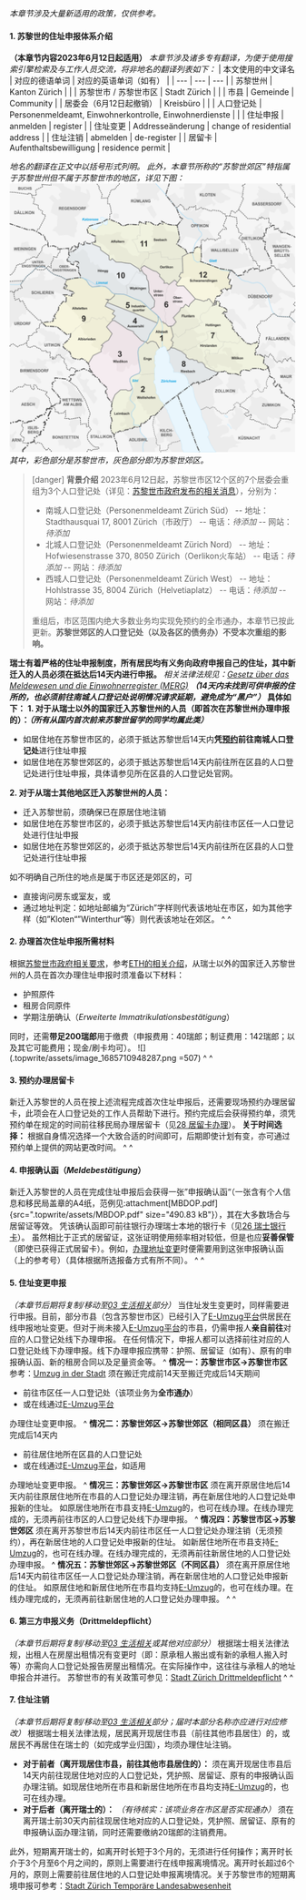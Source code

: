 *本章节涉及大量新适用的政策，仅供参考。*
#### **1. 苏黎世的住址申报体系介绍**
**（本章节内容2023年6月12日起适用）**
*本章节涉及诸多专有翻译，为便于使用搜索引擎检索及与工作人员交流，将非地名的翻译列表如下：*
| 本文使用的中文译名 | 对应的德语单词 | 对应的英语单词（如有） |
| --- | --- | --- |
| 苏黎世州 | Kanton Zürich | |
| 苏黎世市 / 苏黎世市区 | Stadt Zürich |  |
| 市县 | Gemeinde | Community |
| 居委会（6月12日起撤销） | Kreisbüro |  |
| 人口登记处 | Personenmeldeamt, Einwohnerkontrolle, Einwohnerdienste |  |
| 住址申报 | anmelden | register |
| 住址变更 | Addresseänderung | change of residential address |
| 住址注销 | abmelden | de-register |
| 居留卡 | Aufenthaltsbewilligung | residence permit |

*地名的翻译在正文中以括号形式列明。*
*此外，本章节所称的“苏黎世郊区”特指属于苏黎世州但不属于苏黎世市的地区，详见下图：*
![](.topwrite/assets/image_1685999282078.png)
*其中，彩色部分是苏黎世市，灰色部分即为苏黎世郊区。*

> [danger] **背景介绍**
> 2023年6月12日起，苏黎世市区12个区的7个居委会重组为3个人口登记处（详见：[苏黎世市政府发布的相关消息](<https://www.stadt-zuerich.ch/prd/de/index/ueber_das_departement/medien/medienmitteilungen/2023/maerz/230314a.html>)），分别为：
> - 南城人口登记处（Personenmeldeamt Zürich Süd）
> -- 地址：Stadthausquai 17, 8001 Zürich（市政厅）
> -- 电话：*待添加*
> -- 网站：*待添加*
> - 北城人口登记处（Personenmeldeamt Zürich Nord）
> -- 地址：Hofwiesenstrasse 370, 8050 Zürich（Oerlikon火车站）
> -- 电话：*待添加*
> -- 网站：*待添加*
> - 西城人口登记处（Personenmeldeamt Zürich West）
> -- 地址：Hohlstrasse 35, 8004 Zürich（Helvetiaplatz）
> -- 电话：*待添加*
> -- 网站：*待添加*
> 
> 重组后，市区范围内绝大多数业务均实现免预约的全市通办，本章节已按此更新。**苏黎世郊区的人口登记处（以及各区的债务办）不受本次重组的影响。**
> 
**瑞士有着严格的住址申报制度，所有居民均有义务向政府申报自己的住址，其中新迁入的人员必须在抵达后14天内进行申报。** 
*相关法律法规见：[Gesetz über das Meldewesen und die Einwohnerregister (MERG)](<http://www2.zhlex.zh.ch/appl/zhlex_r.nsf/0/37FA9D3FAA0D5447C1257F1D004A8834/$file/142.1_11.5.15_91.pdf>)*
***（14天内未找到可供申报的住所的，也必须前往南城人口登记处说明情况请求延期，避免成为“黑户”）***
**具体如下：**
**1. 对于从瑞士以外的国家迁入苏黎世州的人员（即首次在苏黎世州办理申报的）：*****（所有从国内首次前来苏黎世留学的同学均属此类）***
- 如居住地在苏黎世市区的，必须于抵达苏黎世后14天内**凭[预约](<https://www.etermin.net/personenmeldeamtsued>)前往南城人口登记处**进行住址申报
- 如居住地在苏黎世郊区的，必须于抵达苏黎世后14天内前往所在区县的人口登记处进行住址申报，具体请参见所在区县的人口登记处官网。

**2. 对于从瑞士其他地区迁入苏黎世州的人员：**
- 迁入苏黎世前，须确保已在原居住地注销
- 如居住地在苏黎世市区的，必须于抵达苏黎世后14天内前往市区任一人口登记处进行住址申报
- 如居住地在苏黎世郊区的，必须于抵达苏黎世后14天内前往所在区县的人口登记处进行住址申报

如不明确自己所住的地点是属于市区还是郊区的，可
- 直接询问房东或室友，或
- 通过地址判定：如地址邮编为“Zürich”字样则代表该地址在市区，如为其他字样（如”Kloten“”Winterthur“等）则代表该地址在郊区。
^
^
#### **2. 办理首次住址申报所需材料**
根据[苏黎世市政府相关要求](<https://www.stadt-zuerich.ch/prd/de/index/bevoelkerungsamt/umziehenmelden/zuzug.html>)，参考[ETH的相关介绍](<https://ethz.ch/de/studium/international/nach-ankunft/aufenthaltsbewilligung.html>)，从瑞士以外的国家迁入苏黎世州的人员在首次办理住址申报时须准备以下材料：
- 护照原件
- 租房合同原件
- 学期注册确认（*Erweiterte Immatrikulationsbestätigung*）

同时，还需**带足200瑞郎**用于缴费（申报费用：40瑞郎；制证费用：142瑞郎；以及其它可能费用；现金/刷卡均可）。
![](.topwrite/assets/image_1685710948287.png =507)
^
^
#### **3**. **预约办理居留卡**

新迁入苏黎世的人员在按上述流程完成首次住址申报后，还需要现场预约办理居留卡，此项会在人口登记处的工作人员帮助下进行。预约完成后会获得预约单，须凭预约单在规定的时间前往移民局办理居留卡（见[28 居留卡办理](<28移民局录指纹.md>)）。
**关于时间选择：** 根据自身情况选择一个大致合适的时间即可，后期即使计划有变，亦可通过预约单上提供的网站更改时间。
^
^
#### **4**. **申报确认函（*Meldebestätigung*）**

新迁入苏黎世的人员在完成住址申报后会获得一张”申报确认函“（一张含有个人信息和移民局盖章的A4纸，范例见:attachment[MBDOP.pdf]{src=".topwrite/assets/MBDOP.pdf" size="490.83 kB"}），其在大多数场合与居留证等效。
凭该确认函即可前往银行办理瑞士本地的银行卡（见[26 瑞士银行卡](<26瑞士银行卡.md>)）。
虽然相比于正式的居留证，这张证明使用频率相对较低，但是也应**妥善保管**（即使已获得正式居留卡）。例如，[办理地址变更](https://www.stadt-zuerich.ch/prd/de/index/bevoelkerungsamt/umziehenmelden/umzug.html)时便需要用到这张申报确认函（上的参考号）（具体根据所选报备方式有所不同）。
^
^
#### **5**. **住址变更申报**
*（本章节后期将复制/移动至[03 生活相关](<03生活相关.md>)部分）*
当住址发生变更时，同样需要进行申报。目前，部分市县（包含苏黎世市区）已经引入了[E-Umzug平台](<https://www.stadt-zuerich.ch/prd/de/index/bevoelkerungsamt/onlineschalter/eumzug.html>)供居民在线申报地址变更。但对于尚未接入[E-Umzug平台](<https://www.stadt-zuerich.ch/prd/de/index/bevoelkerungsamt/onlineschalter/eumzug.html>)的市县，仍需申报人**亲自前往**对应的人口登记处线下办理申报。
在任何情况下，申报人都可以选择前往对应的人口登记处线下办理申报。线下办理申报应携带：护照、居留证（如有）、原有的申报确认函、新的租房合同以及足量资金等。
^
**情况一：苏黎世市区→苏黎世市区**
参考：[Umzug in der Stadt](<https://www.stadt-zuerich.ch/prd/de/index/bevoelkerungsamt/umziehenmelden/umzug.html>)
须在搬迁完成前14天至搬迁完成后14天期间
- 前往市区任一人口登记处（该项业务为**全市通办**）
- 或在线通过[E-Umzug平台](<https://www.stadt-zuerich.ch/prd/de/index/bevoelkerungsamt/onlineschalter/eumzug.html>)

办理住址变更申报。
^
**情况二：苏黎世郊区→苏黎世郊区（相同区县）**
须在搬迁完成后14天内
- 前往居住地所在区县的人口登记处
- 或在线通过[E-Umzug平台](<https://www.stadt-zuerich.ch/prd/de/index/bevoelkerungsamt/onlineschalter/eumzug.html>)，如适用

办理地址变更申报。
^
**情况三：苏黎世郊区→苏黎世市区**
须在离开原居住地后14天内前往原居住地所在市县的人口登记处办理注销，再在新居住地的人口登记处申报新的住址。
如原居住地所在市县支持[E-Umzug](<https://www.stadt-zuerich.ch/prd/de/index/bevoelkerungsamt/onlineschalter/eumzug.html>)的，也可在线办理。在线办理完成的，无须再前往市区的人口登记处线下办理申报。
^
**情况四：苏黎世市区→苏黎世郊区**
须在离开苏黎世市后14天内前往市区任一人口登记处办理注销（无须预约），再在新居住地的人口登记处申报新的住址。
如新居住地所在市县支持[E-Umzug](<https://www.stadt-zuerich.ch/prd/de/index/bevoelkerungsamt/onlineschalter/eumzug.html>)的，也可在线办理。在线办理完成的，无须再前往新居住地的人口登记处办理申报。
^
**情况五：苏黎世郊区→苏黎世郊区（不同区县）**
须在离开原居住地后14天内前往市区任一人口登记处办理注销，再在新居住地的人口登记处申报新的住址。
如原居住地和新居住地所在市县均支持[E-Umzug](<https://www.stadt-zuerich.ch/prd/de/index/bevoelkerungsamt/onlineschalter/eumzug.html>)的，也可在线办理。在线办理完成的，无须再前往新居住地的人口登记处办理申报。
^
^
#### **6**. **第三方申报义务（Drittmeldepflicht）**
*（本章节后期将复制/移动至[03 生活相关](<03生活相关.md>)或其他对应部分）*
根据瑞士相关法律法规，出租人在房屋出租情况有变更时（即：原承租人搬出或有新的承租人搬入时等）亦需向人口登记处报告房屋出租情况。在实际操作中，这往往与承租人的地址申报合并进行。
苏黎世市的有关政策可参见：[Stadt Zürich Drittmeldepflicht](<https://www.stadt-zuerich.ch/prd/de/index/bevoelkerungsamt/umziehenmelden/drittmeldepflicht.html>)
^
^
#### **7**. **住址注销**
*（本章节后期将复制/移动至[03 生活相关](<03生活相关.md>)部分；届时本部分名称亦应进行对应修改）*
根据瑞士相关法律法规，居民离开现居住市县（前往其他市县居住）的，或居民不再居住在瑞士的（如完成学业归国），均须办理住址注销。
- **对于前者（离开现居住市县，前往其他市县居住的）：**
须在离开现居住市县后14天内前往现居住地对应的人口登记处，凭护照、居留证、原有的申报确认函办理注销。如现居住地所在市县和新居住地所在市县均支持[E-Umzug](<https://www.stadt-zuerich.ch/prd/de/index/bevoelkerungsamt/onlineschalter/eumzug.html>)的，也可在线办理。
- **对于后者（离开瑞士的）：**
*（有待核实：该项业务在市区是否实现通办）*
须在离开瑞士前30天内前往现居住地对应的人口登记处，凭护照、居留证、原有的申报确认函办理注销，同时还需要缴纳20瑞郎的注销费用。

此外，短期离开瑞士的，如离开时长短于3个月的，无须进行任何操作；离开时长介于3个月至6个月之间的，原则上需要进行在线申报离境情况。离开时长超过6个月的，原则上需要前往居住地的人口登记处申报离境情况。关于苏黎世市的短期离境申报可参考：[Stadt Zürich Temporäre Landesabwesenheit](<https://www.stadt-zuerich.ch/prd/de/index/bevoelkerungsamt/umziehenmelden/temporaerelandesabwesenheit.html>)